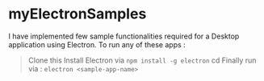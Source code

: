 # myElectronSamples

I have implemented few sample functionalities required for a Desktop application using Electron.
To run any of these apps :

> Clone this <repo>
> Install Electron via ```npm install -g electron```
> cd <repo>
> Finally run via : ```electron <sample-app-name>```
